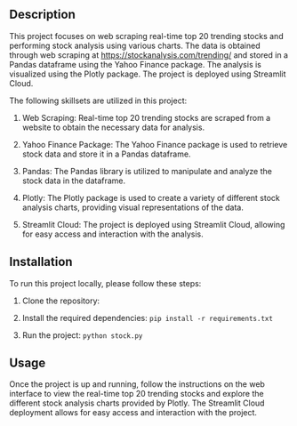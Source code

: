 
## Description

This project focuses on web scraping real-time top 20 trending stocks and performing stock analysis using various charts. The data is obtained through web scraping at https://stockanalysis.com/trending/ and stored in a Pandas dataframe using the Yahoo Finance package. The analysis is visualized using the Plotly package. The project is deployed using Streamlit Cloud.


The following skillsets are utilized in this project:

1. Web Scraping: Real-time top 20 trending stocks are scraped from a website to obtain the necessary data for analysis.

2. Yahoo Finance Package: The Yahoo Finance package is used to retrieve stock data and store it in a Pandas dataframe.

3. Pandas: The Pandas library is utilized to manipulate and analyze the stock data in the dataframe.

4. Plotly: The Plotly package is used to create a variety of different stock analysis charts, providing visual representations of the data.

5. Streamlit Cloud: The project is deployed using Streamlit Cloud, allowing for easy access and interaction with the analysis.

## Installation

To run this project locally, please follow these steps:

1. Clone the repository: 

2. Install the required dependencies: `pip install -r requirements.txt`

3. Run the project: `python stock.py`

## Usage

Once the project is up and running, follow the instructions on the web interface to view the real-time top 20 trending stocks and explore the different stock analysis charts provided by Plotly. The Streamlit Cloud deployment allows for easy access and interaction with the project.
